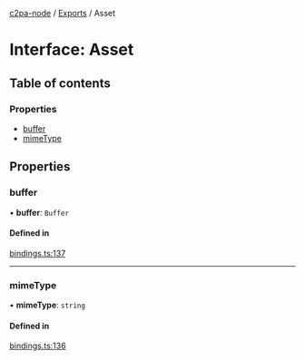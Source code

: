 [c2pa-node](../README.md) / [Exports](../modules.md) / Asset

# Interface: Asset

## Table of contents

### Properties

- [buffer](Asset.md#buffer)
- [mimeType](Asset.md#mimetype)

## Properties

### buffer

• **buffer**: `Buffer`

#### Defined in

[bindings.ts:137](https://github.com/contentauth/c2pa-node/blob/d91574f/js-src/bindings.ts#L137)

___

### mimeType

• **mimeType**: `string`

#### Defined in

[bindings.ts:136](https://github.com/contentauth/c2pa-node/blob/d91574f/js-src/bindings.ts#L136)
